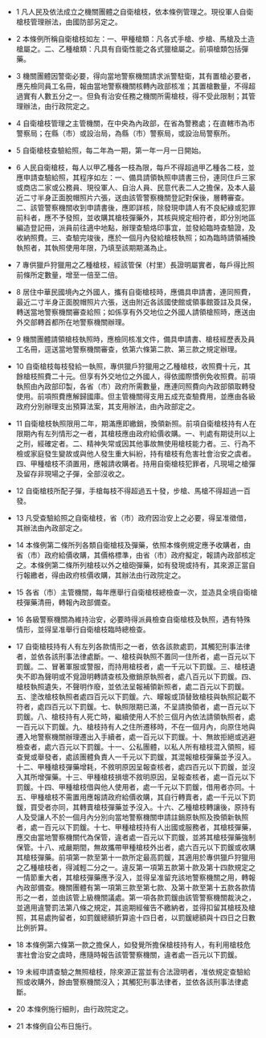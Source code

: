 * 1 凡人民及依法成立之機關團體之自衛槍枝，依本條例管理之。現役軍人自衛槍枝管理辦法，由國防部另定之。

* 2 本條例所稱自衛槍枝如左：一、甲種槍類：凡各式手槍、步槍、馬槍及土造槍屬之。二、乙種槍類：凡具有自衛性能之各式獵槍屬之。前項槍類包括彈藥。

* 3 機關團體因警衛必要，得向當地警察機關請求派警駐衛，其有置槍必要者，應先檢同員工名冊，報由當地警察機關核轉內政部核准；其置槍數量，不得超過實有人數五分之一。但負有治安任務之機關所需槍枝，得不受此限制；其管理辦法，由行政院定之。

* 4 自衛槍枝管理之主管機關，在中央為內政部，在省為警務處；在直轄市為市警察局；在縣（市）或設治局，為縣（市）警察局，或設治局警察所。

* 5 自衛槍枝查驗給照，每二年為一期，第一年一月一日開始。

* 6 人民自衛槍枝，每人以甲乙種各一枝為限，每戶不得超過甲乙種各二枝，並應申請查驗給照，其程序如左：一、備具請領執照申請書三份，連同住戶三家或商店二家或公務員、現役軍人、自治人員、民意代表二人之擔保，及本人最近二寸半身正面脫帽照片六張，送由該管警察機關登記對保後，層轉審查。二、該管警察機關收到申請書後，應即詳核，除發現申請人有不良紀綠或犯罪前科者，應不予發照，並收購其槍枝彈藥外，其核與規定相符者，即分別地區編造登記冊，派員前往適中地點，辦理查驗烙印事宜，並發給臨時查驗證，及收納照費。三、查驗完竣後，應於一個月內發給槍枝執照；如為臨時請領補換執照者，其執照使用年限，乃填至該期期滿為止。

* 7 專供獵戶狩獵用之乙種槍枝，經該管保（村里）長證明屬實者，每戶得比照前條所定數量，增至一倍至二倍。

* 8 居住中華民國境內之外國人，攜有自衛槍枝時，應備具申請書，連同照費，最近二寸半身正面脫帽照片六張，送由附近各該國使館或領事館簽註及具保，轉送當地警察機關審查給照；如係享有外交地位之外國人請領槍照時，應送由外交部轉首都所在地警察機關辦理。

* 9 機關團體請領槍枝執照時，應檢同核准文件，備具申請書、槍枝經歷表及員工名冊，逕送當地警察機關審查，依第六條第二款、第三款之規定辦理。

* 10 自衛槍枝每枝發給一執照，專供獵戶狩獵用之乙種槍枝，收照費十元，其餘槍枝照費二十元。但享有外交地位之外國人，得依國際慣例免收照費。前項執照由內政部印製，各省（市）政府所需數量，應連同照費向內政部領取轉發使用。前項照費應解歸國庫。但主管機關得支用五成充查驗費用，並應由各級政府分別辦理支出預算法案，其支用辦法，由內政部定之。

* 11 自衛槍枝執照限用二年，期滿應即繳銷，換領新照。前項自衛槍枝持有人在限期內有左列情形之一者，其槍枝應由政府給價收購。一、判處有期徒刑以上之刑，經確定者。二、精神失常或因其他事故無使用槍枝能力者。三、行為不檢或家庭發生變故或與他人發生重大糾紛，持有槍枝有危害社會治安之虞者。四、甲種槍枝不須置用，應報請收購者。持用自衛槍枝犯罪者，凡現場之槍彈及留存非現場之子彈，全部沒收之。

* 12 自衛槍枝所配子彈，手槍每枝不得超過五十發，步槍、馬槍不得超過一百發。

* 13 凡受查驗給照之自衛槍枝，省（市）政府因治安上之必要，得呈准徵借，其辦法由內政部定之。

* 14 本條例第二條所列各類自衛槍枝及彈藥，依照本條例規定應予收購者，由省（市）政府給價收購，其價格標準，由省（市）政府擬定，報請內政部核定之。本條例第二條所列槍枝以外之槍砲彈藥，如有發現或持有，其來源正當自行報繳者，得由政府核價收購，其辦法由行政院定之。

* 15 各省（市）主管機關，每年應舉行自衛槍枝總檢查一次，並造具全境自衛槍枝彈藥清冊，轉報內政部備查。

* 16 各級警察機關為維持治安，必要時得派員檢查自衛槍枝及執照，遇有特殊情形，並得呈准舉行自衛槍枝臨時總檢查。

* 17 自衛槍枝持有人有左列各款情形之一者，依各該款處罰，其觸犯刑事法律者，並依各該刑事法律處斷。一、槍枝與執照不置同一住所者，處一百元以下罰鍰。二、冒著軍服或警服，而持用槍枝者，處一千元以下罰鍰。三、槍枝遺失不即為聲明或不覓證明轉請查核及撤銷原執照者，處八百元以下罰鍰。四、槍枝執照遺失，不聲明作廢，並依法呈報補領新照者，處二百元以下罰鍰。五、塗改槍枝執照者處四百元以下罰鍰。六、矇報或頂替致槍枝與執照記載不符者，處四百元以下罰鍰。七、執照限期已滿，不呈請換領者，處一百元以下罰鍰。八、槍枝持有人死亡時，繼續使用人不於三個月內依法請領執照者，處一百元以下罰鍰。九、槍枝持有人之住所遷移時，不在一個月內，向原住地與遷入地警察機關辦理遷出入手續者，處一百元以下罰鍰。十、無故拒絕或逃避檢查者，處六百元以下罰鍰。十一、公私團體，以私人所有槍枝混入領照，經查覺或舉發者，處該團體負責人一千元以下罰鍰，其混報槍枝彈藥並予沒入。十二、甲種槍枝彈藥增耗，不敘明原因呈報查核者，處四百元以下罰鍰，並沒入其所增彈藥。十三、甲種槍枝損壞不敘明原因，呈報查核者，處一百元以下罰鍰。十四、甲種槍枝借與他人使用者，處一千元以下罰鍰，借用者亦同。十五、甲種槍枝不需置用應報請政府給價收購，其自行轉賣者，處一千元以下罰鍰，買受者亦同，其轉賣槍枝彈藥並予沒入。十六、乙種槍枝轉讓後，原持有人及受讓人不於一個月內分別向當地警察機關申請註銷原執照及換領新執照者，處一百元以下罰鍰。十七、甲種槍枝持有人出國或服務者，其槍枝彈藥，應交由當地警察機關代為保管，違者處一百元以下罰鍰，並將其槍枝彈藥強制保管。十八、戒嚴期間，無故攜帶甲種槍枝外出者，處六百元以下罰鍰或收購其槍枝彈藥。前項第一款至第十一款所定最高罰鍰，其適用於專供獵戶狩獵用之乙種槍枝者，得減輕二分之一。違反第一項第五款第十款及第十四款規定之一情節重大者，其槍枝彈藥應予沒入，並得呈准留充該地警察機關之用，轉報內政部備查。機關團體有第一項第三款至第七款、及第十款至第十五款各款情形之一者，並由該管上級機關議處。第一項各款罰鍰由該管警察機關裁決之，並適用違警罰法第八條之規定，其逾期經催告不繳納者，並得扣留其槍枝及槍照，其易處拘留者，如罰鍰總額折算逾十四日者，以罰鍰總額與十四日之日數比例折算。

* 18 本條例第六條第一款之擔保人，如發覺所擔保槍枝持有人，有利用槍枝危害社會治安之虞時，應隨時報告該管警察機關，違者處一百元以下罰鍰。

* 19 未經申請查驗之無照槍枝，除來源正當並有合法證明者，准依規定查驗給照或收購外，餘由警察機關沒入；其觸犯刑事法律者，並依各該刑事法律處斷。

* 20 本條例施行細則，由行政院定之。

* 21 本條例自公布日施行。

